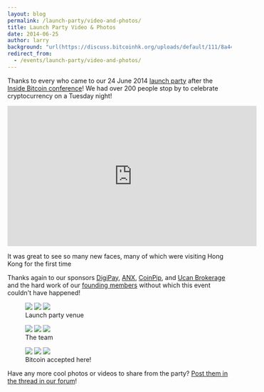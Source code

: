 ```yaml
---
layout: blog
permalink: /launch-party/video-and-photos/
title: Launch Party Video & Photos
date: 2014-06-25
author: larry
background: "url(https://discuss.bitcoinhk.org/uploads/default/111/8a44aa0bfa04b7b4.jpg) #000000"
redirect_from:
  - /events/launch-party/video-and-photos/
---
```


Thanks to every who came to our 24 June 2014 [launch party][1] after the [Inside Bitcoin conference][10]! We had over 200 people stop by to celebrate cryptocurrency on a Tuesday night!



<iframe width="560" height="315" src="https://www.youtube.com/embed/DE85w-_8EgI" frameborder="0"> </iframe>





It was great to see so many new faces, many of which were visiting Hong Kong for the first time

Thanks again to our sponsors [DigiPay][3], [ANX][4], [CoinPip][8], and [Ucan Brokerage][9] and the hard work of our [founding members][2] without which this event couldn't have happened!


<figure class="third">
	<a href="https://discuss.bitcoinhk.org/uploads/default/111/8a44aa0bfa04b7b4.jpg"><img src="https://discuss.bitcoinhk.org/uploads/default/111/8a44aa0bfa04b7b4.jpg"></a>
	<a href="https://discuss.bitcoinhk.org/uploads/default/114/816c4a2acd3ad30f.JPG"><img src="https://discuss.bitcoinhk.org/uploads/default/114/816c4a2acd3ad30f.JPG"></a>
	<a href="https://discuss.bitcoinhk.org/uploads/default/116/737525f93f478748.JPG"><img src="https://discuss.bitcoinhk.org/uploads/default/116/737525f93f478748.JPG"></a>
	<figcaption>Launch party venue</figcaption>
</figure>




<figure class="third">
	<a href="https://discuss.bitcoinhk.org/uploads/default/115/96e7c7c5354ad226.JPG"><img src="https://discuss.bitcoinhk.org/uploads/default/115/96e7c7c5354ad226.JPG"></a>
	<a href="https://discuss.bitcoinhk.org/uploads/default/113/b1b49f2213e7772c.JPG"><img src="https://discuss.bitcoinhk.org/uploads/default/113/b1b49f2213e7772c.JPG"></a>
	<a href="https://discuss.bitcoinhk.org/uploads/default/120/f1cff777319ce011.JPG"><img src="https://discuss.bitcoinhk.org/uploads/default/120/f1cff777319ce011.JPG"></a>
	<figcaption>The team</figcaption>
</figure>


<figure class="third">
	<a href="https://discuss.bitcoinhk.org/uploads/default/119/b17d9234911e9408.JPG"><img src="https://discuss.bitcoinhk.org/uploads/default/119/b17d9234911e9408.JPG"></a>
	<a href="https://discuss.bitcoinhk.org/uploads/default/118/f0f4073b4f42fa15.JPG"><img src="https://discuss.bitcoinhk.org/uploads/default/118/f0f4073b4f42fa15.JPG"></a>
	<a href="https://discuss.bitcoinhk.org/uploads/default/121/2eaea4ec49a1e5db.jpg"><img src="https://discuss.bitcoinhk.org/uploads/default/121/2eaea4ec49a1e5db.jpg"></a>
	<figcaption>Bitcoin accepted here!</figcaption>
</figure>







Have any more cool photos or videos to share from the party? [Post them in the thread in our forum][11]!



[1]: /launch-party/
[2]: https://www.bitcoinhk.org/members/#founding-members
[3]: http://digibyte.co
[4]: https://anxbtc.com/
[8]: http://www.coinpip.com/
[9]: http://www.ucanbrokerage.com/
[10]: http://www.mediabistro.com/insidebitcoins/hong-kong/
[11]: https://discuss.bitcoinhk.org/t/launch-party-video-photos/366
